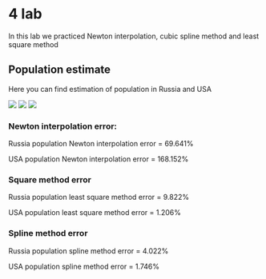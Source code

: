 # 4 lab

In this lab we practiced Newton interpolation, cubic spline method and least square method

## Population estimate

Here you can find estimation of population in Russia and USA

![](graphs/Newton_interpolation.jpg)
![](graphs/least_square_method.jpg)
![](graphs/spline_method.jpg)

### Newton interpolation error:
Russia population Newton interpolation error = 69.641%

USA population Newton interpolation error    = 168.152%

### Square method error
Russia population least square method error = 9.822%

USA population least square method error    = 1.206%

### Spline method error
Russia population spline method error = 4.022%

USA population spline method error    = 1.746%
